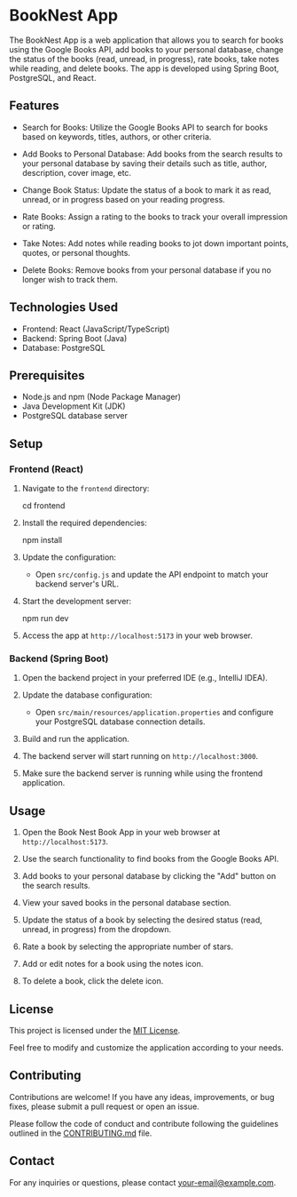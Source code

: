 # BookNest App

The BookNest App is a web application that allows you to search for books using the Google Books API, add books to your personal database, change the status of the books (read, unread, in progress), rate books, take notes while reading, and delete books. The app is developed using Spring Boot, PostgreSQL, and React.

## Features

- Search for Books: Utilize the Google Books API to search for books based on keywords, titles, authors, or other criteria.

- Add Books to Personal Database: Add books from the search results to your personal database by saving their details such as title, author, description, cover image, etc.

- Change Book Status: Update the status of a book to mark it as read, unread, or in progress based on your reading progress.

- Rate Books: Assign a rating to the books to track your overall impression or rating.

- Take Notes: Add notes while reading books to jot down important points, quotes, or personal thoughts.

- Delete Books: Remove books from your personal database if you no longer wish to track them.

## Technologies Used

- Frontend: React (JavaScript/TypeScript)
- Backend: Spring Boot (Java)
- Database: PostgreSQL

## Prerequisites

- Node.js and npm (Node Package Manager)
- Java Development Kit (JDK)
- PostgreSQL database server

## Setup

### Frontend (React)

1. Navigate to the `frontend` directory:
   
   cd frontend
   

2. Install the required dependencies:
   
   npm install
   

3. Update the configuration:
   - Open `src/config.js` and update the API endpoint to match your backend server's URL.

4. Start the development server:
   
   npm run dev
   

5. Access the app at `http://localhost:5173` in your web browser.

### Backend (Spring Boot)

1. Open the backend project in your preferred IDE (e.g., IntelliJ IDEA).

2. Update the database configuration:
   - Open `src/main/resources/application.properties` and configure your PostgreSQL database connection details.

3. Build and run the application.

4. The backend server will start running on `http://localhost:3000`.

5. Make sure the backend server is running while using the frontend application.

## Usage

1. Open the Book Nest Book App in your web browser at `http://localhost:5173`.

2. Use the search functionality to find books from the Google Books API.

3. Add books to your personal database by clicking the "Add" button on the search results.

4. View your saved books in the personal database section.

5. Update the status of a book by selecting the desired status (read, unread, in progress) from the dropdown.

6. Rate a book by selecting the appropriate number of stars.

7. Add or edit notes for a book using the notes icon.

8. To delete a book, click the delete icon.

## License

This project is licensed under the [MIT License](LICENSE).

Feel free to modify and customize the application according to your needs.



## Contributing

Contributions are welcome! If you have any ideas, improvements, or bug fixes, please submit a pull request or open an issue.

Please follow the code of conduct and contribute following the guidelines outlined in the [CONTRIBUTING.md](CONTRIBUTING.md) file.

## Contact

For any inquiries or questions, please contact [your-email@example.com](mailto:atufa.shabnam@gmail.com).
